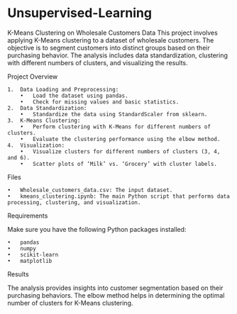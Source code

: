# Unsupervised-Learning
K-Means Clustering on Wholesale Customers Data
This project involves applying K-Means clustering to a dataset of wholesale customers. The objective is to segment customers into distinct groups based on their purchasing behavior. The analysis includes data standardization, clustering with different numbers of clusters, and visualizing the results.

Project Overview

	1.	Data Loading and Preprocessing:
		•	Load the dataset using pandas.
		•	Check for missing values and basic statistics.
	2.	Data Standardization:
		•	Standardize the data using StandardScaler from sklearn.
	3.	K-Means Clustering:
		•	Perform clustering with K-Means for different numbers of clusters.
		•	Evaluate the clustering performance using the elbow method.
	4.	Visualization:
		•	Visualize clusters for different numbers of clusters (3, 4, and 6).
		•	Scatter plots of ‘Milk’ vs. ‘Grocery’ with cluster labels.

Files

	•	Wholesale_customers_data.csv: The input dataset.
	•	kmeans_clustering.ipynb: The main Python script that performs data processing, clustering, and visualization.

Requirements

Make sure you have the following Python packages installed:

	•	pandas
	•	numpy
	•	scikit-learn
	•	matplotlib

Results

The analysis provides insights into customer segmentation based on their purchasing behaviors. The elbow method helps in determining the optimal number of clusters for K-Means clustering.
